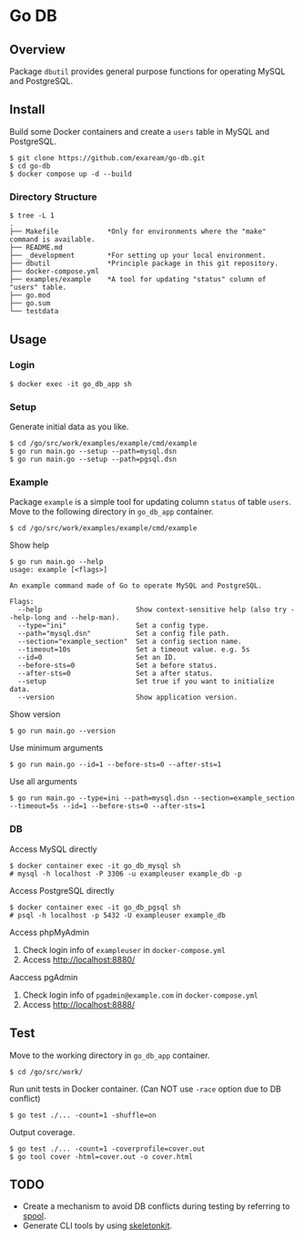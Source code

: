 # Go DB

## Overview

Package `dbutil` provides general purpose functions for operating MySQL and PostgreSQL.

## Install

Build some Docker containers and create a `users` table in MySQL and PostgreSQL.
```shell
$ git clone https://github.com/exaream/go-db.git
$ cd go-db
$ docker compose up -d --build
```

### Directory Structure

```
$ tree -L 1
.
├── Makefile            *Only for environments where the "make" command is available.
├── README.md
├── _development        *For setting up your local environment.
├── dbutil              *Principle package in this git repository.
├── docker-compose.yml
├── examples/example    *A tool for updating "status" column of "users" table.
├── go.mod
├── go.sum
└── testdata
```

## Usage

### Login

```shell
$ docker exec -it go_db_app sh
```

### Setup

Generate initial data as you like.
```shell
$ cd /go/src/work/examples/example/cmd/example
$ go run main.go --setup --path=mysql.dsn
$ go run main.go --setup --path=pgsql.dsn
```

### Example
Package `example` is a simple tool for updating column `status` of table `users`.  
Move to the following directory in `go_db_app` container.
```shell
$ cd /go/src/work/examples/example/cmd/example
```

Show help
```
$ go run main.go --help
usage: example [<flags>]

An example command made of Go to operate MySQL and PostgreSQL.

Flags:
  --help                       Show context-sensitive help (also try --help-long and --help-man).
  --type="ini"                 Set a config type.
  --path="mysql.dsn"           Set a config file path.
  --section="example_section"  Set a config section name.
  --timeout=10s                Set a timeout value. e.g. 5s
  --id=0                       Set an ID.
  --before-sts=0               Set a before status.
  --after-sts=0                Set a after status.
  --setup                      Set true if you want to initialize data.
  --version                    Show application version.

```

Show version
```shell
$ go run main.go --version
```

Use minimum arguments
```shell
$ go run main.go --id=1 --before-sts=0 --after-sts=1
```

Use all arguments
```shell
$ go run main.go --type=ini --path=mysql.dsn --section=example_section --timeout=5s --id=1 --before-sts=0 --after-sts=1
```

### DB

Access MySQL directly
```shell
$ docker container exec -it go_db_mysql sh
# mysql -h localhost -P 3306 -u exampleuser example_db -p
```

Access PostgreSQL directly
```shell
$ docker container exec -it go_db_pgsql sh
# psql -h localhost -p 5432 -U exampleuser example_db
```

Access phpMyAdmin
1. Check login info of `exampleuser` in `docker-compose.yml`
2. Access [http://localhost:8880/](http://localhost:8880/)

Aaccess pgAdmin
1. Check login info of `pgadmin@example.com` in `docker-compose.yml`
2. Access [http://localhost:8888/](http://localhost:8888/)

## Test

Move to the working directory in `go_db_app` container.
```shell
$ cd /go/src/work/
```

Run unit tests in Docker container.
(Can NOT use `-race` option due to DB conflict)
```shell
$ go test ./... -count=1 -shuffle=on
```

Output coverage.
```shell
$ go test ./... -count=1 -coverprofile=cover.out
$ go tool cover -html=cover.out -o cover.html
```

## TODO
- Create a mechanism to avoid DB conflicts during testing by referring to [spool](https://github.com/cloudspannerecosystem/spool).
- Generate CLI tools by using [skeletonkit](https://github.com/gostaticanalysis/skeletonkit).